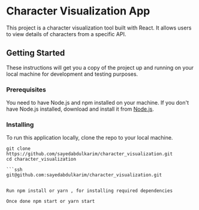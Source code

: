 # Character Visualization App

This project is a character visualization tool built with React. It allows users to view details of characters from a specific API.

## Getting Started

These instructions will get you a copy of the project up and running on your local machine for development and testing purposes.

### Prerequisites

You need to have Node.js and npm installed on your machine. If you don't have Node.js installed, download and install it from [Node.js](https://nodejs.org/).

### Installing

To run this application locally, clone the repo to your local machine.

````https
git clone https://github.com/sayedabdulkarim/character_visualization.git
cd character_visualization

```ssh
git@github.com:sayedabdulkarim/character_visualization.git


Run npm install or yarn , for installing required dependencies

Once done npm start or yarn start
````

